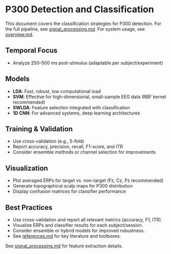 # P300 Detection and Classification

This document covers the classification strategies for P300 detection. For the full pipeline, see [signal_processing.md](signal_processing.md). For system usage, see [overview.md](overview.md).

## Temporal Focus
- Analyze 250–500 ms post-stimulus (adaptable per subject/experiment)

## Models
- **LDA**: Fast, robust, low computational load
- **SVM**: Effective for high-dimensional, small-sample EEG data (RBF kernel recommended)
- **SWLDA**: Feature selection integrated with classification
- **1D CNN**: For advanced systems, deep learning architectures

## Training & Validation
- Use cross-validation (e.g., 5-fold)
- Report accuracy, precision, recall, F1-score, and ITR
- Consider ensemble methods or channel selection for improvements

## Visualization
- Plot averaged ERPs for target vs. non-target (Fz, Cz, Pz recommended)
- Generate topographical scalp maps for P300 distribution
- Display confusion matrices for classifier performance

## Best Practices
- Use cross-validation and report all relevant metrics (accuracy, F1, ITR).
- Visualize ERPs and classifier results for each subject/session.
- Consider ensemble or hybrid models for improved robustness.
- See [references.md](references.md) for key literature and toolboxes.

See [signal_processing.md](signal_processing.md) for feature extraction details.
